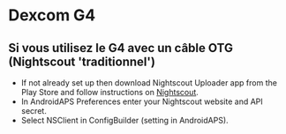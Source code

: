 # Dexcom G4

## Si vous utilisez le G4 avec un câble OTG (Nightscout 'traditionnel')
-   If not already set up then download Nightscout Uploader app from the Play Store and follow instructions on [Nightscout](https://nightscout.github.io/).
-   In AndroidAPS Preferences enter your Nightscout website and API secret.
-   Select NSClient in ConfigBuilder (setting in AndroidAPS).
